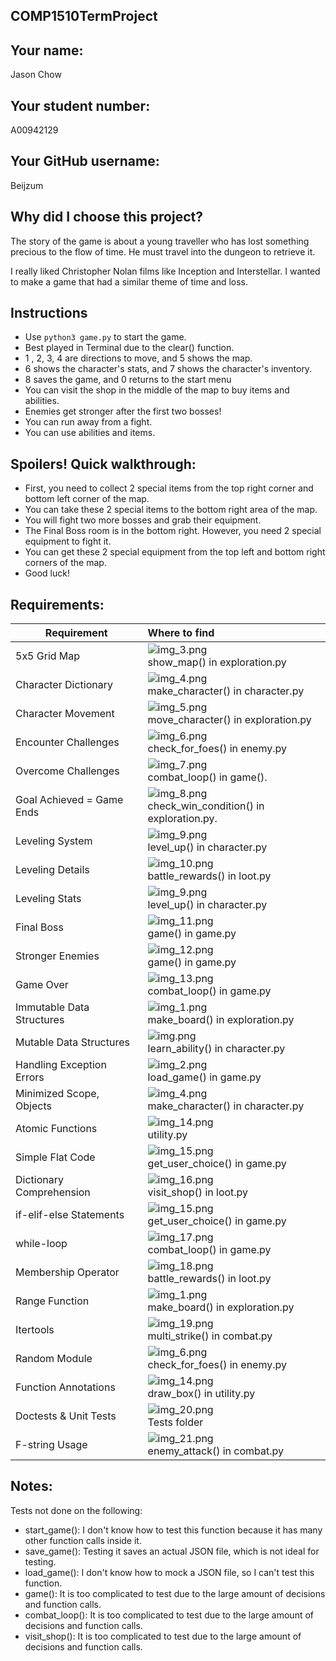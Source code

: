 ## COMP1510TermProject

## Your name:

Jason Chow

## Your student number:

A00942129

## Your GitHub username:

Beijzum

## Why did I choose this project?

The story of the game is about a young traveller who has lost something precious to the flow of time. He must travel
into the dungeon to retrieve it.

I really liked Christopher Nolan films like Inception and Interstellar. I wanted to make a game that had a similar
theme of time and loss.

## Instructions

- Use `python3 game.py` to start the game.
- Best played in Terminal due to the clear() function.
- 1 , 2, 3, 4 are directions to move, and 5 shows the map.
- 6 shows the character's stats, and 7 shows the character's inventory.
- 8 saves the game, and 0 returns to the start menu
- You can visit the shop in the middle of the map to buy items and abilities.
- Enemies get stronger after the first two bosses!
- You can run away from a fight.
- You can use abilities and items.

## Spoilers! Quick walkthrough:

- First, you need to collect 2 special items from the top right corner and bottom left corner of the map.
- You can take these 2 special items to the bottom right area of the map.
- You will fight two more bosses and grab their equipment.
- The Final Boss room is in the bottom right. However, you need 2 special equipment to fight it.
- You can get these 2 special equipment from the top left and bottom right corners of the map.
- Good luck!

## Requirements:

| Requirement               | Where to find                                                                    |
|---------------------------|:---------------------------------------------------------------------------------|
| 5x5 Grid Map              | ![img_3.png](readme_pics/img_3.png)<br/>show_map() in exploration.py             |
| Character Dictionary      | ![img_4.png](readme_pics/img_4.png)<br/>make_character() in character.py         |
| Character Movement        | ![img_5.png](readme_pics/img_5.png)<br/>move_character() in exploration.py       |
| Encounter Challenges      | ![img_6.png](readme_pics/img_6.png)<br/>check_for_foes() in enemy.py             |
| Overcome Challenges       | ![img_7.png](readme_pics/img_7.png)<br/>combat_loop() in game().                 |
| Goal Achieved = Game Ends | ![img_8.png](readme_pics/img_8.png)<br/>check_win_condition() in exploration.py. |
| Leveling System           | ![img_9.png](readme_pics/img_9.png)<br/>level_up() in character.py               |
| Leveling Details          | ![img_10.png](readme_pics/img_10.png)<br/>battle_rewards() in loot.py            |
| Leveling Stats            | ![img_9.png](readme_pics/img_9.png)<br/>level_up() in character.py               |
| Final Boss                | ![img_11.png](readme_pics/img_11.png)<br/>game() in game.py                      |
| Stronger Enemies          | ![img_12.png](readme_pics/img_12.png)<br/>game() in game.py                      |
| Game Over                 | ![img_13.png](readme_pics/img_13.png)<br/>combat_loop() in game.py               |
| Immutable Data Structures | ![img_1.png](readme_pics/img_1.png)<br/>make_board() in exploration.py           |
| Mutable Data Structures   | ![img.png](readme_pics/img.png)<br/>learn_ability() in character.py              |
| Handling Exception Errors | ![img_2.png](readme_pics/img_2.png)<br/>load_game() in game.py                   |
| Minimized Scope, Objects  | ![img_4.png](readme_pics/img_4.png)<br/>make_character() in character.py         |
| Atomic Functions          | ![img_14.png](readme_pics/img_14.png)<br/>utility.py                             |
| Simple Flat Code          | ![img_15.png](readme_pics/img_15.png)<br/>get_user_choice() in game.py           |
| Dictionary Comprehension  | ![img_16.png](readme_pics/img_16.png)<br/>visit_shop() in loot.py                |
| if-elif-else Statements   | ![img_15.png](readme_pics/img_15.png)<br/>get_user_choice() in game.py           |
| while-loop                | ![img_17.png](readme_pics/img_17.png)<br/>combat_loop() in game.py               |
| Membership Operator       | ![img_18.png](readme_pics/img_18.png)<br/>battle_rewards() in loot.py            |
| Range Function            | ![img_1.png](readme_pics/img_1.png)<br/>make_board() in exploration.py           |
| Itertools                 | ![img_19.png](readme_pics/img_19.png)<br/>multi_strike() in combat.py            |
| Random Module             | ![img_6.png](readme_pics/img_6.png)<br/>check_for_foes() in enemy.py             |
| Function Annotations      | ![img_14.png](readme_pics/img_14.png)<br/>draw_box() in utility.py               |
| Doctests & Unit Tests     | ![img_20.png](readme_pics/img_20.png)<br/>Tests folder                           |
| F-string Usage            | ![img_21.png](readme_pics/img_21.png)<br/>enemy_attack() in combat.py            |        

## Notes:

Tests not done on the following:

- start_game(): I don't know how to test this function because it has many other function calls inside it.
- save_game(): Testing it saves an actual JSON file, which is not ideal for testing.
- load_game(): I don't know how to mock a JSON file, so I can't test this function.
- game(): It is too complicated to test due to the large amount of decisions and function calls.
- combat_loop(): It is too complicated to test due to the large amount of decisions and function calls.
- visit_shop(): It is too complicated to test due to the large amount of decisions and function calls.